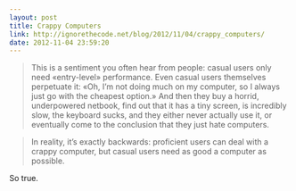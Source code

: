 ```yaml
---
layout: post
title: Crappy Computers
link: http://ignorethecode.net/blog/2012/11/04/crappy_computers/
date: 2012-11-04 23:59:20
---
```


>This is a sentiment you often hear from people: casual users only need «entry-level» performance. Even casual users themselves perpetuate it: «Oh, I’m not doing much on my computer, so I always just go with the cheapest option.» And then they buy a horrid, underpowered netbook, find out that it has a tiny screen, is incredibly slow, the keyboard sucks, and they either never actually use it, or eventually come to the conclusion that they just hate computers.

>In reality, it’s exactly backwards: proficient users can deal with a crappy computer, but casual users need as good a computer as possible.

So true.